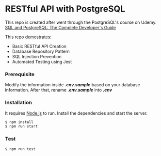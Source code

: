 # RESTful API with PostgreSQL

This repo is created after went through the PostgreSQL's course on Udemy.
[SQL and PostgreSQL: The Complete Developer's Guide](https://www.udemy.com/course/sql-and-postgresql/)

This repo demostrates:

- Basic RESTful API Creation
- Database Repository Pattern
- SQL Injection Prevention
- Automated Testing using Jest

### Prerequisite

Modify the information inside **_.env.sample_** based on your database information.
After that, rename **_.env.sample_** into **_.env_**

### Installation

It requires [Node.js](https://nodejs.org/) to run.
Install the dependencies and start the server.

```sh
$ npm install
$ npm run start
```

### Test

```sh
$ npm run test
```
